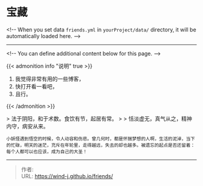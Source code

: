 # 宝藏


&lt;!-- When you set data `friends.yml` in `yourProject/data/` directory, it will be automatically loaded here. --&gt;

---

&lt;!-- You can define additional content below for this page. --&gt;

{{&lt; admonition info &#34;说明&#34; true &gt;}}

1. 我觉得非常有用的一些博客，
2. 快打开看一看吧，
3. 且行。

{{&lt; /admonition &gt;}}

&gt; 法于阴阳，和于术数。食饮有节，起居有常。
&gt; 
&gt; 恬淡虚无，真气从之，精神内守，病安从来。

`小妖怪遇到悟空的时候，令人动容和伤悲。曾几何时，都是怀揣梦想的人啊，生活的泥淖，当下的忙碌，明天的迷茫，充斥在年轮里，走得越远，失去的却也越多。被遗忘的起点是否还留着：每个人都可以也应该，成为自己的大圣！`


---

> 作者:   
> URL: https://wind-j.github.io/friends/  

